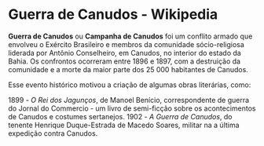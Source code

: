 # Guerra de Canudos - Wikipedia
**Guerra de Canudos** ou **Campanha de Canudos** foi um conflito armado que envolveu o Exército Brasileiro e membros da comunidade sócio-religiosa liderada por Antônio Conselheiro, em Canudos, no interior do estado da Bahia. Os confrontos ocorreram entre 1896 e 1897, com a destruição da comunidade e a morte da maior parte dos 25 000 habitantes de Canudos.

Esse evento histórico motivou a criação de algumas obras literárias, como:

1899 - *O Rei dos Jagunços*, de Manoel Benício, correspondente de guerra do Jornal do Commercio - um livro de semi-ficção sobre os acontecimentos de Canudos e costumes sertanejos.
1902 - *A Guerra de Canudos*, do tenente Henrique Duque-Estrada de Macedo Soares, militar na a última expedição contra Canudos.